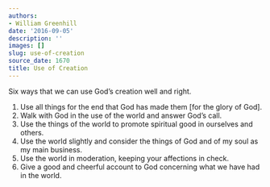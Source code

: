 ```yaml
---
authors:
- William Greenhill
date: '2016-09-05'
description: ''
images: []
slug: use-of-creation
source_date: 1670
title: Use of Creation
---
```


Six ways that we can use God’s creation well and right.

1. Use all things for the end that God has made them [for the glory of God].
2. Walk with God in the use of the world and answer God’s call.
3. Use the things of the world to promote spiritual good in ourselves and others.
4. Use the world slightly and consider the things of God and of my soul as my main business.
5. Use the world in moderation, keeping your affections in check.
6. Give a good and cheerful account to God concerning what we have had in the world.
